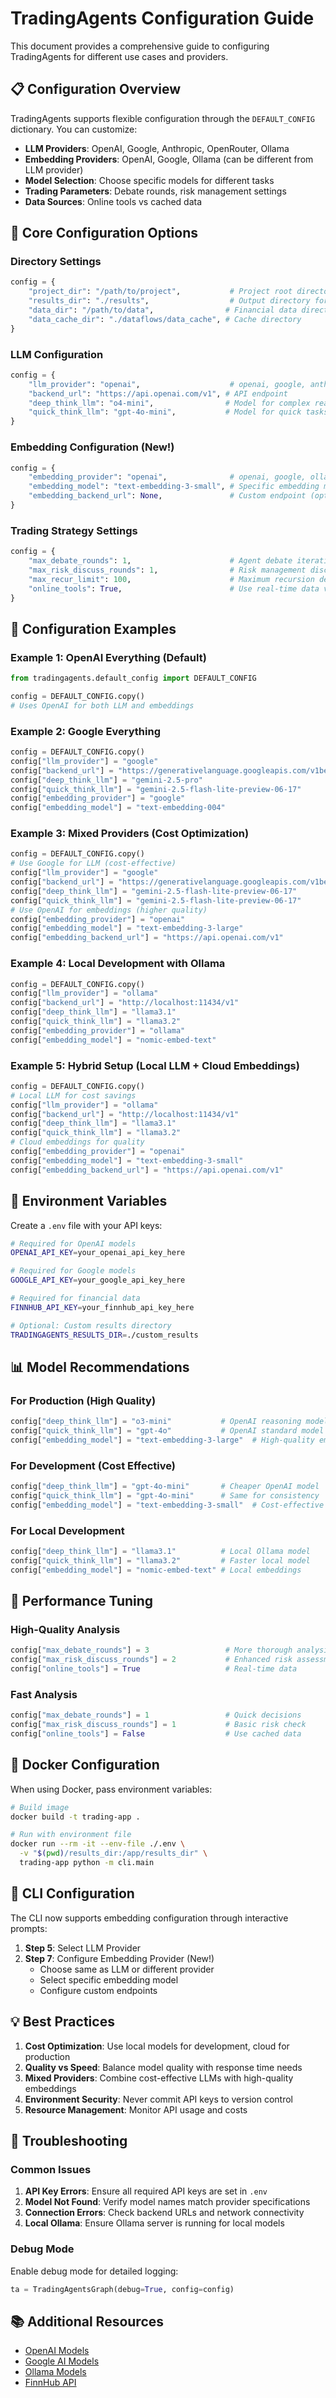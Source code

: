 # TradingAgents Configuration Guide

This document provides a comprehensive guide to configuring TradingAgents for different use cases and providers.

## 📋 Configuration Overview

TradingAgents supports flexible configuration through the `DEFAULT_CONFIG` dictionary. You can customize:

- **LLM Providers**: OpenAI, Google, Anthropic, OpenRouter, Ollama
- **Embedding Providers**: OpenAI, Google, Ollama (can be different from LLM provider)
- **Model Selection**: Choose specific models for different tasks
- **Trading Parameters**: Debate rounds, risk management settings
- **Data Sources**: Online tools vs cached data

## 🔧 Core Configuration Options

### Directory Settings
```python
config = {
    "project_dir": "/path/to/project",           # Project root directory
    "results_dir": "./results",                  # Output directory for results
    "data_dir": "/path/to/data",                # Financial data directory
    "data_cache_dir": "./dataflows/data_cache", # Cache directory
}
```

### LLM Configuration
```python
config = {
    "llm_provider": "openai",                    # openai, google, anthropic, openrouter, ollama
    "backend_url": "https://api.openai.com/v1", # API endpoint
    "deep_think_llm": "o4-mini",                # Model for complex reasoning
    "quick_think_llm": "gpt-4o-mini",           # Model for quick tasks
}
```

### Embedding Configuration (New!)
```python
config = {
    "embedding_provider": "openai",              # openai, google, ollama
    "embedding_model": "text-embedding-3-small", # Specific embedding model
    "embedding_backend_url": None,               # Custom endpoint (optional)
}
```

### Trading Strategy Settings
```python
config = {
    "max_debate_rounds": 1,                      # Agent debate iterations
    "max_risk_discuss_rounds": 1,                # Risk management discussions
    "max_recur_limit": 100,                      # Maximum recursion depth
    "online_tools": True,                        # Use real-time data vs cached
}
```

## 🚀 Configuration Examples

### Example 1: OpenAI Everything (Default)
```python
from tradingagents.default_config import DEFAULT_CONFIG

config = DEFAULT_CONFIG.copy()
# Uses OpenAI for both LLM and embeddings
```

### Example 2: Google Everything
```python
config = DEFAULT_CONFIG.copy()
config["llm_provider"] = "google"
config["backend_url"] = "https://generativelanguage.googleapis.com/v1beta/openai/"
config["deep_think_llm"] = "gemini-2.5-pro"
config["quick_think_llm"] = "gemini-2.5-flash-lite-preview-06-17"
config["embedding_provider"] = "google"
config["embedding_model"] = "text-embedding-004"
```

### Example 3: Mixed Providers (Cost Optimization)
```python
config = DEFAULT_CONFIG.copy()
# Use Google for LLM (cost-effective)
config["llm_provider"] = "google"
config["backend_url"] = "https://generativelanguage.googleapis.com/v1beta/openai/"
config["deep_think_llm"] = "gemini-2.5-flash-lite-preview-06-17"
config["quick_think_llm"] = "gemini-2.5-flash-lite-preview-06-17"
# Use OpenAI for embeddings (higher quality)
config["embedding_provider"] = "openai"
config["embedding_model"] = "text-embedding-3-large"
config["embedding_backend_url"] = "https://api.openai.com/v1"
```

### Example 4: Local Development with Ollama
```python
config = DEFAULT_CONFIG.copy()
config["llm_provider"] = "ollama"
config["backend_url"] = "http://localhost:11434/v1"
config["deep_think_llm"] = "llama3.1"
config["quick_think_llm"] = "llama3.2"
config["embedding_provider"] = "ollama"
config["embedding_model"] = "nomic-embed-text"
```

### Example 5: Hybrid Setup (Local LLM + Cloud Embeddings)
```python
config = DEFAULT_CONFIG.copy()
# Local LLM for cost savings
config["llm_provider"] = "ollama"
config["backend_url"] = "http://localhost:11434/v1"
config["deep_think_llm"] = "llama3.1"
config["quick_think_llm"] = "llama3.2"
# Cloud embeddings for quality
config["embedding_provider"] = "openai"
config["embedding_model"] = "text-embedding-3-small"
config["embedding_backend_url"] = "https://api.openai.com/v1"
```

## 🔑 Environment Variables

Create a `.env` file with your API keys:

```bash
# Required for OpenAI models
OPENAI_API_KEY=your_openai_api_key_here

# Required for Google models
GOOGLE_API_KEY=your_google_api_key_here

# Required for financial data
FINNHUB_API_KEY=your_finnhub_api_key_here

# Optional: Custom results directory
TRADINGAGENTS_RESULTS_DIR=./custom_results
```

## 📊 Model Recommendations

### For Production (High Quality)
```python
config["deep_think_llm"] = "o3-mini"           # OpenAI reasoning model
config["quick_think_llm"] = "gpt-4o"           # OpenAI standard model
config["embedding_model"] = "text-embedding-3-large"  # High-quality embeddings
```

### For Development (Cost Effective)
```python
config["deep_think_llm"] = "gpt-4o-mini"       # Cheaper OpenAI model
config["quick_think_llm"] = "gpt-4o-mini"      # Same for consistency
config["embedding_model"] = "text-embedding-3-small"  # Cost-effective embeddings
```

### For Local Development
```python
config["deep_think_llm"] = "llama3.1"          # Local Ollama model
config["quick_think_llm"] = "llama3.2"         # Faster local model
config["embedding_model"] = "nomic-embed-text" # Local embeddings
```

## 🎯 Performance Tuning

### High-Quality Analysis
```python
config["max_debate_rounds"] = 3                 # More thorough analysis
config["max_risk_discuss_rounds"] = 2           # Enhanced risk assessment
config["online_tools"] = True                   # Real-time data
```

### Fast Analysis
```python
config["max_debate_rounds"] = 1                 # Quick decisions
config["max_risk_discuss_rounds"] = 1           # Basic risk check
config["online_tools"] = False                  # Use cached data
```

## 🐳 Docker Configuration

When using Docker, pass environment variables:

```bash
# Build image
docker build -t trading-app .

# Run with environment file
docker run --rm -it --env-file ./.env \
  -v "$(pwd)/results_dir:/app/results_dir" \
  trading-app python -m cli.main
```

## 🔧 CLI Configuration

The CLI now supports embedding configuration through interactive prompts:

1. **Step 5**: Select LLM Provider
2. **Step 7**: Configure Embedding Provider (New!)
   - Choose same as LLM or different provider
   - Select specific embedding model
   - Configure custom endpoints

## 💡 Best Practices

1. **Cost Optimization**: Use local models for development, cloud for production
2. **Quality vs Speed**: Balance model quality with response time needs
3. **Mixed Providers**: Combine cost-effective LLMs with high-quality embeddings
4. **Environment Security**: Never commit API keys to version control
5. **Resource Management**: Monitor API usage and costs

## 🚨 Troubleshooting

### Common Issues

1. **API Key Errors**: Ensure all required API keys are set in `.env`
2. **Model Not Found**: Verify model names match provider specifications
3. **Connection Errors**: Check backend URLs and network connectivity
4. **Local Ollama**: Ensure Ollama server is running for local models

### Debug Mode

Enable debug mode for detailed logging:
```python
ta = TradingAgentsGraph(debug=True, config=config)
```

## 📚 Additional Resources

- [OpenAI Models](https://platform.openai.com/docs/models)
- [Google AI Models](https://ai.google.dev/models)
- [Ollama Models](https://ollama.ai/library)
- [FinnHub API](https://finnhub.io/docs/api)
